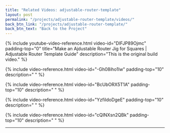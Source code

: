```yaml
---
title: "Related Videos: adjustable-router-template"
layout: post
permalink: "/projects/adjustable-router-template/videos/"
back_btn_link: "/projects/adjustable-router-template/"
back_btn_text: "Back to the Project"
---
```


{% include youtube-video-reference.html video-id="DlFJP89Ojmc"
   padding-top="0"
   title="Make an Ajdustable Router Jig for Squares | Adjustable Router Template Guide"
   description="This is the original build video." %}

{% include video-reference.html video-id="-Gh08iho1lw"
   padding-top="10"
   description=" " %}

{% include video-reference.html video-id="BcUbORX5T1A"
 padding-top="10"
 description=" " %}

{% include video-reference.html video-id="YzfiIdoDgeE"
  padding-top="10"
  description=" " %}

{% include video-reference.html video-id="cQINXsn2QBk"
  padding-top="10"
  description=" " %}

<p style="clear: left"></p>

<hr class="hr-thick" style="margin-bottom: 30px; clear: left"/>
